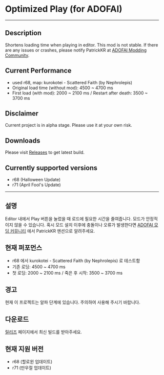 # Optimized Play (for ADOFAI)

---

## Description

Shortens loading time when playing in editor.
This mod is not stable. If there are any issues or crashes, please notify PatrickKR at [ADOFAI Modding Community](https://discord.gg/YfVKH4WtvP).

## Current Performance
 - used r68, map: kurokotei - Scattered Faith (by Nephrolepis)
 - Original load time (without mod): 4500 ~ 4700 ms
 - First load (with mod): 2000 ~ 2100 ms / Restart after death: 3500 ~ 3700 ms

## Disclaimer

Current project is in alpha stage. Please use it at your own risk.

## Downloads

Please visit [Releases](https://github.com/patrick-mc/OptimizedPlay/releases) to get latest build.

## Currently supported versions

 - r68 (Halloween Update)
 - r71 (April Fool's Update)

---

## 설명

Editor 내에서 Play 버튼을 눌렀을 때 로드에 필요한 시간을 줄여줍니다.
모드가 안정적이지 않을 수 있습니다. 혹시 모드 설치 이후에 충돌이나 오류가 발생한다면 [ADOFAI 모딩 커뮤니티](https://discord.gg/YfVKH4WtvP) 에서 PatrickKR 멘션으로 알려주세요.

## 현재 퍼포먼스
 - r68 에서 kurokotei - Scattered Faith (by Nephrolepis) 로 테스트함
 - 기존 로딩: 4500 ~ 4700 ms
 - 첫 로딩: 2000 ~ 2100 ms / 죽은 후 시작: 3500 ~ 3700 ms

## 경고

현재 이 프로젝트는 알파 단계에 있습니다. 주의하여 사용해 주시기 바랍니다.

## 다운로드

[릴리즈](https://github.com/patrick-mc/OptimizedPlay/releases) 페이지에서 최신 빌드를 받아주세요.

## 현재 지원 버전

 - r68 (할로윈 업데이트)
 - r71 (만우절 업데이트)

